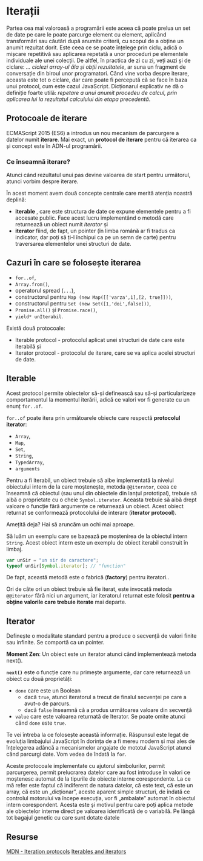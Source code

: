 # Iterații

Partea cea mai valoroasă a programării este aceea că poate prelua un set de date pe care le poate parcurge element cu element, aplicând transformări sau căutări după anumite criterii, cu scopul de a obține un anumit rezultat dorit. Este ceea ce se poate înțelege prin ciclu, adică o mișcare repetitivă sau aplicarea repetată a unor proceduri pe elementele individuale ale unei colecții. De altfel, în practica de zi cu zi, veți auzi și de ciclare: *... ciclezi array-ul ăla și obții rezultatele*, ar suna un fragment de conversație din biroul unor programatori. Când vine vorba despre iterare, aceasta este tot o ciclare, dar care poate fi percepută că se face în baza unui protocol, cum este cazul JavaScript.
Dicționarul explicativ ne dă o definiție foarte utilă: *repetare a unui anumit procedeu de calcul, prin aplicarea lui la rezultatul calculului din etapa precedentă*.

## Protocoale de iterare

ECMAScript 2015 (ES6) a introdus un nou mecanism de parcurgere a datelor numit **iterare**. Mai exact, un **protocol de iterare** pentru că iterarea ca și concept este în ADN-ul programării.

### Ce înseamnă **iterare**?

Atunci când rezultatul unui pas devine valoarea de start pentru următorul, atunci vorbim despre iterare.

În acest moment avem două concepte centrale care merită atenția noastră deplină:

- **iterable** , care este structura de date ce expune elementele pentru a fi accesate public. Face acest lucru implementând o metodă care returnează un obiect numit *iterator* și
- **iterator** fiind, de fapt, un pointer (în limba română ar fi tradus ca indicator, dar poți să ți-l închipui ca pe un semn de carte) pentru traversarea elementelor unei structuri de date.

## Cazuri în care se folosește iterarea

- `for..of`,
- `Array.from()`,
- operatorul spread (`...`),
- constructorul pentru `Map (new Map([['varza',1],[2, true]]))`,
- constructorul pentru `Set (new Set([1,'doi',false]))`,
- `Promise.all()` și `Promise.race()`,
- `yield* unIterabil`.

Există două protocoale:

- Iterable protocol - protocolul aplicat unei structuri de date care este iterabilă și
- Iterator protocol - protocolul de iterare, care se va aplica acelei structuri de date.

## Iterable

Acest protocol permite obiectelor să-și definească sau să-și particularizeze comportamentul la momentul iterării, adică ce valori vor fi generate cu un enunț `for..of`.

`for..of` poate itera prin următoarele obiecte care respectă **protocolul iterator**:

- `Array`,
- `Map`,
- `Set`,
- `String`,
- `TypedArray`,
- `arguments`

Pentru a fi iterabil, un obiect trebuie să aibe implementată la nivelul obiectului intern de la care moștenește,  metoda `@@iterator`, ceea ce înseamnă că obiectul (sau unul din obiectele din lanțul prototipal), trebuie să aibă o proprietate cu o cheie `Symbol.iterator`. Aceasta trebuie să aibă drept valoare o funcție fără argumente ce returnează un obiect. Acest obiect returnat se conformează protocolului de interare (**iterator protocol**).

Amețită deja? Hai să aruncăm un ochi mai aproape.

Să luăm un exemplu care se bazează pe moștenirea de la obiectul intern `String`. Acest obiect intern este un exemplu de obiect iterabil construit în limbaj.

```javascript
var unSir = "un sir de caractere";
typeof unSir[Symbol.iterator]; // "function"
```

De fapt, această metodă este o fabrică (**factory**) pentru iteratori..

Ori de câte ori un obiect trebuie să fie iterat, este invocată metoda `@@iterator` fără nici un argument, iar iteratorul returnat este folosit **pentru a obține valorile care trebuie iterate** mai departe.

## Iterator

Definește o modalitate standard pentru a produce o secvență de valori finite sau infinite. Se comportă ca un pointer.

**Moment Zen**: Un obiect este un iterator atunci când implementează metoda next().

**`next()`** este o funcție care nu primește argumente, dar care returnează un obiect cu două proprietăți:

- `done` care este un Boolean
  - dacă `true`, atunci iteratorul a trecut de finalul secvenței pe care a avut-o de parcurs.
  - dacă `false` înseamnă că a produs următoarea valoare din secvență
- `value` care este valoarea returnată de Iterator. Se poate omite atunci când `done` este `true`.

Te vei întreba la ce folosește această informație. Răspunsul este legat de evoluția limbajului JavaScript în dorința de a fi mereu modern și mai ales de înțelegerea adâncă a mecanismelor angajate de mototul JavaScript atunci când parcurgi date. Vom vedea de îndată la `for`.

Aceste protocoale implementate cu ajutorul simbolurilor, permit parcurgerea, permit prelucrarea datelor care au fost introduse în valori ce moștenesc automat de la tipurile de obiecte interne corespondente. La ce mă refer este faptul că indiferent de natura datelor, că este text, că este un array, că este un „dicționar”, aceste aparent simple structuri, de îndată ce controlul motorului va începe execuția, vor fi „ambalate” automat în obiectul intern corespondent. Acesta este și motivul pentru care poți aplica metode ale obiectelor interne direct pe valoarea identificată de o variabilă. Pe lângă tot bagajul genetic cu care sunt dotate datele

## Resurse

[MDN - Iteration protocols](https://developer.mozilla.org/en-US/docs/Web/JavaScript/Reference/Iteration_protocols)
[Iterables and iterators](http://exploringjs.com/es6/ch_iteration.html)
